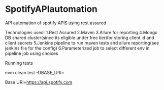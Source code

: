 # SpotifyAPIautomation

API automation of spotify APIS using rest assured

Technologies used:
1.Rest Assured
2.Maven
3.Allure for reporting
4.Mongo DB shared cluster(since its eligible under free tier)for storing client id and client secrets
5.Jenkins pipeline to run maven tests and  allure reporting(see jenkins file for the config)
6.Parameterized job to select different env in pipeline job using choices
 
 Running tests
 
 mvn clean test -DBASE_URI=<Your base URI>
 
 Base URI=https://api.spotify.com
